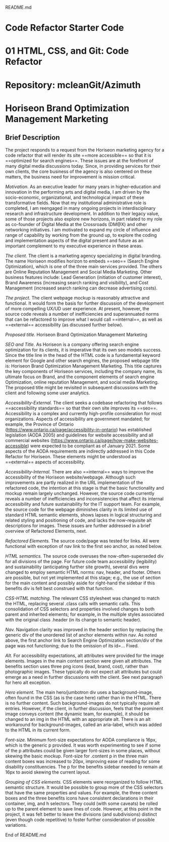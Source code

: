 README.md
# Code Refactor Starter Code
# 01 HTML, CSS, and Git: Code Refactor
# Repository: mcleanGit/Azimuth
# Horiseon Brand Optimization Management Marketing

## Brief Description

The project responds to a request from the Horiseon marketing agency for a code refactor that will render its site ==more accessible== so that it is ==optimized for search engines==. These issues are at the forefront of many digital media discussions today. Since, in providing services for their own clients, the core business of the agency is also centered on these matters, the business need for improvement is mission critical.

*Motivation.* As an executive leader for many years in higher-education and innovation in the performing arts and digital media, I am driven by the socio-economic, organizational, and technological impact of these transformative fields. Now that my institutional administrative role is completed, I am reengaged in many ongoing projects in interdisciplinary research and infrastructure development. In addition to their legacy value, some of those projects also explore new horizons, in part related to my role as co-founder of Digital Media at the Crossroads (DM@X) and other networking initiatives. I am motivated to expand my circle of influence and range of capability by working from the ground up, to explore the coding and implementation aspects of the digital present and future as an important complement to my executive experience in these areas.

*The client*. The client is a marketing agency specializing in digital branding. The name Horiseon modifies horizon to embeds ==seo== (Search Engine Optimization), which is one of the three main services provided. The others are Online Reputation Management and Social Media Marketing. Other business features include: Lead Generation (initiation of customer interest), Brand Awareness (increasing search ranking and visibility), and Cost Management (increased search ranking can decrease advertising costs).

*The project.* The client webpage mockup is reasonably attractive and functional. It would form the basis for further discussion of the development of more compelling UX/UD user experience. At present, however, the source code reveals a number of inefficiencies and superannuated norms that can be refactored to improve what I would call ==internal==, as well as ==external== accessibility (as discussed further below).

*Proposed title.* Horiseon Brand Optimization Management Marketing

*SEO and Title.* As Horiseon is a company offering search engine optimization for its clients, it is imperative that its own seo models success. Since the title line in the head of the HTML code is a fundamental keyword element for Google and other search engines, the proposed webpage title is: Horiseon Brand Optimization Management Marketing. This title captures the key components of Horiseon services, including the company name, its ultimate focus on Brand, and the component elements of search engine Optimization, online reputation Management, and social media Marketing. The proposed title might be revisited in subsequent discussions with the client and following some user analytics.

*Accessibility-External.* The client seeks a codebase refactoring that follows ==accessibility standards== so that their own site improves its ==seo==. Accessibility is a complex and currently high-profile consideration for most organizations. Aspects of accessibility are government mandated; for example, the Province of Ontario (https://www.ontario.ca/page/accessibility-in-ontario) has established legislation (AODA 2005) and guidelines for website accessibility and all commercial websites (https://www.ontario.ca/page/how-make-websites-accessible) were expected to be compliant as of January 2021. Some aspects of the AODA requirements are indirectly addressed in this Code Refactor for Horiseon. These elements might be understood as ==external== aspects of accessibility.

*Accessibility-Internal.* There are also ==internal== ways to improve the accessibility of the Horiseon website/webpage. Although such improvements are partly realized in the URL implementation of the refactored code, the intention at this stage is that the basic functionality and mockup remain largely unchanged. However, the source code currently reveals a number of inefficiencies and inconsistencies that affect its internal accessibility and future sustainability for the IT support team. For example, the source code for the webpage diminishes clarity in its limited use of standard HTML semantic elements, shows lapses in logical structuring and related styling and positioning of code, and lacks the now-requisite alt descriptions for images. These issues are further addressed in a brief overview of Refactored Elements, next.

*Refactored Elements.*
The source code/page was tested for links. All were functional with exception of nav link to the first seo anchor, as noted below.

*HTML semantics.* The source code overuses the now-often-superseded div for all divisions of the page. For future code team accessibility (legibility) and sustainability (anticipating further site growth), several divs were changed to employ semantic HTML norms: nav, header, and footer. Others are possible, but not yet implemented at this stage; e.g., the use of section for the main content and possibly aside for right-hand the sidebar if this benefits div is felt best construed with that function.

*CSS-HTML matching.* The relevant CSS stylesheet was changed to match the HTML, replacing several .class calls with semantic calls. This consolidation of CSS selectors and properties involved changes to both parent and inherited elements; for example, in the multiple styles associated with the original class .header (in its change to semantic header).

*Nav.* Navigation clarity was improved in the header section by replacing the generic div of the unordered list of anchor elements within nav. As noted above, the first anchor link to Search Engine Optimization section/div of the page was not functioning; due to the omission of its id=… Fixed.

*Alt.* For accessibility expectations, alt attributes were provided for the image elements. Images in the main content section were given alt attributes. The benefits section uses three png icons (lead, brand, cost), rather than photographic images. These typically do not expect alt attributes but could emerge as a need in further discussions with the client. See next paragraph for hero alt exception.

*Hero element.* The main hero/jumbotron div uses a background-image, often found in the CSS (as is the case here) rather than in the HTML. There is no further content. Such background-images do not typically require alt entries. However, if the client, in further discussion, feels that the prominent image conveys content (the dynamic team, for example), it should be changed to an img in the HTML with an appropriate alt. There is an alt workaround for background-images, called an aria-label, which was added to the HTML in its current form. 

*Font-size.* Minimum font-size expectations for AODA compliance is 16px, which is the generic p provided. It was worth experimenting to see if some of the p attributes could be given larger font-sizes in some places, without skewing the basic mockup. Font-size for .content p in the three main content boxes was increased to 20px, improving ease of reading for some disability constituencies. The p for the benefits sidebar needed to remain at 16px to avoid skewing the current layout.

*Grouping of CSS elements.* CSS elements were reorganized to follow HTML semantic structure. It would be possible to group more of the CSS selectors that have the same properties and values. For example, the three content boxes and the three benefits icons have consistent declarations in their container, img, and h selectors. They could (with some caveats) be rolled up to the parent element to save lines of code. However, at this point in the project, it was felt better to leave the divisions (and subdivisions) distinct (even though code repetitive) to foster further consideration of possible variations.

End of README.md


